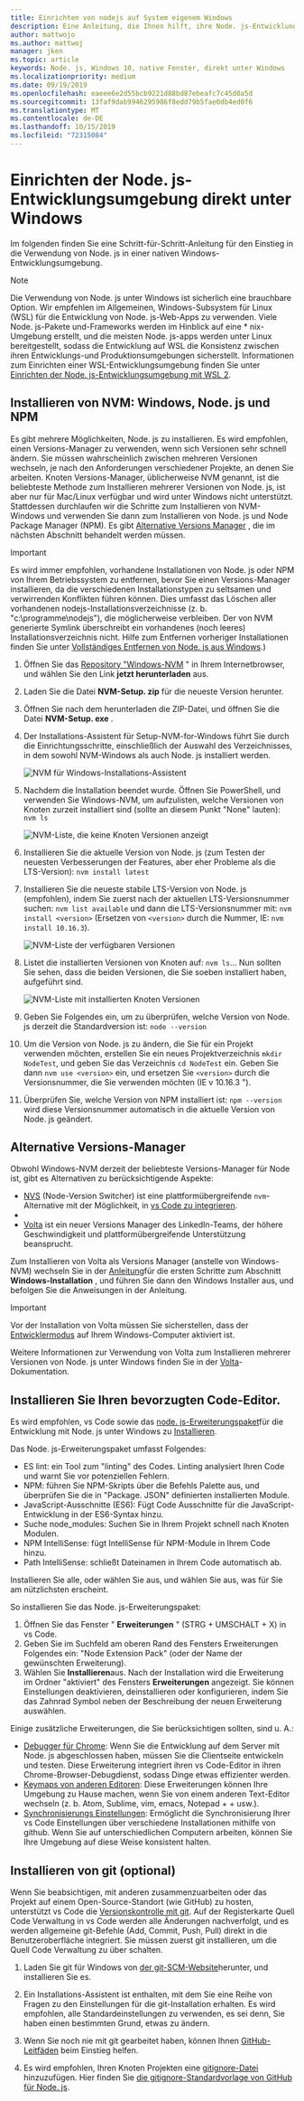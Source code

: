 ```yaml
---
title: Einrichten von nodejs auf System eigenem Windows
description: Eine Anleitung, die Ihnen hilft, ihre Node. js-Entwicklungsumgebung direkt unter Windows einzurichten.
author: mattwojo
ms.author: mattwoj
manager: jken
ms.topic: article
keywords: Node. js, Windows 10, native Fenster, direkt unter Windows
ms.localizationpriority: medium
ms.date: 09/19/2019
ms.openlocfilehash: eaeee6e2d55bcb9221d88bd87ebeafc7c45d0a5d
ms.sourcegitcommit: 13faf9dab9946295986f8edd79b5fae0db4ed0f6
ms.translationtype: MT
ms.contentlocale: de-DE
ms.lasthandoff: 10/15/2019
ms.locfileid: "72315084"
---
```

# <a name="set-up-your-nodejs-development-environment-directly-on-windows"></a>Einrichten der Node. js-Entwicklungsumgebung direkt unter Windows

Im folgenden finden Sie eine Schritt-für-Schritt-Anleitung für den Einstieg in die Verwendung von Node. js in einer nativen Windows-Entwicklungsumgebung.

> [!NOTE]
> Die Verwendung von Node. js unter Windows ist sicherlich eine brauchbare Option. Wir empfehlen im Allgemeinen, Windows-Subsystem für Linux (WSL) für die Entwicklung von Node. js-Web-Apps zu verwenden. Viele Node. js-Pakete und-Frameworks werden im Hinblick auf eine * nix-Umgebung erstellt, und die meisten Node. js-apps werden unter Linux bereitgestellt, sodass die Entwicklung auf WSL die Konsistenz zwischen ihren Entwicklungs-und Produktionsumgebungen sicherstellt. Informationen zum Einrichten einer WSL-Entwicklungsumgebung finden Sie unter [Einrichten der Node. js-Entwicklungsumgebung mit WSL 2](./setup-on-wsl2.md).

## <a name="install-nvm-windows-nodejs-and-npm"></a>Installieren von NVM: Windows, Node. js und NPM

Es gibt mehrere Möglichkeiten, Node. js zu installieren. Es wird empfohlen, einen Versions-Manager zu verwenden, wenn sich Versionen sehr schnell ändern. Sie müssen wahrscheinlich zwischen mehreren Versionen wechseln, je nach den Anforderungen verschiedener Projekte, an denen Sie arbeiten. Knoten Versions-Manager, üblicherweise NVM genannt, ist die beliebteste Methode zum Installieren mehrerer Versionen von Node. js, ist aber nur für Mac/Linux verfügbar und wird unter Windows nicht unterstützt. Stattdessen durchlaufen wir die Schritte zum Installieren von NVM-Windows und verwenden Sie dann zum Installieren von Node. js und Node Package Manager (NPM). Es gibt [Alternative Versions Manager](#alternative-version-managers) , die im nächsten Abschnitt behandelt werden müssen.

> [!IMPORTANT]
> Es wird immer empfohlen, vorhandene Installationen von Node. js oder NPM von Ihrem Betriebssystem zu entfernen, bevor Sie einen Versions-Manager installieren, da die verschiedenen Installationstypen zu seltsamen und verwirrenden Konflikten führen können. Dies umfasst das Löschen aller vorhandenen nodejs-Installationsverzeichnisse (z. b. "c:\programme\nodejs"), die möglicherweise verbleiben. Der von NVM generierte Symlink überschreibt ein vorhandenes (noch leeres) Installationsverzeichnis nicht. Hilfe zum Entfernen vorheriger Installationen finden Sie unter [Vollständiges Entfernen von Node. js aus Windows](https://stackoverflow.com/questions/20711240/how-to-completely-remove-node-js-from-windows).)

1. Öffnen Sie das [Repository "Windows-NVM](https://github.com/coreybutler/nvm-windows#node-version-manager-nvm-for-windows) " in Ihrem Internetbrowser, und wählen Sie den Link **jetzt herunterladen** aus.
2. Laden Sie die Datei **NVM-Setup. zip** für die neueste Version herunter.
3. Öffnen Sie nach dem herunterladen die ZIP-Datei, und öffnen Sie die Datei **NVM-Setup. exe** .
4. Der Installations-Assistent für Setup-NVM-for-Windows führt Sie durch die Einrichtungsschritte, einschließlich der Auswahl des Verzeichnisses, in dem sowohl NVM-Windows als auch Node. js installiert werden.

    ![NVM für Windows-Installations-Assistent](../images/install-nvm-for-windows-wizard.png)

5. Nachdem die Installation beendet wurde. Öffnen Sie PowerShell, und verwenden Sie Windows-NVM, um aufzulisten, welche Versionen von Knoten zurzeit installiert sind (sollte an diesem Punkt "None" lauten): `nvm ls`

    ![NVM-Liste, die keine Knoten Versionen anzeigt](../images/windows-nvm-powershell-no-node.png)

6. Installieren Sie die aktuelle Version von Node. js (zum Testen der neuesten Verbesserungen der Features, aber eher Probleme als die LTS-Version): `nvm install latest`
7. Installieren Sie die neueste stabile LTS-Version von Node. js (empfohlen), indem Sie zuerst nach der aktuellen LTS-Versionsnummer suchen: `nvm list available` und dann die LTS-Versionsnummer mit: `nvm install <version>` (Ersetzen von `<version>` durch die Nummer, IE: `nvm install 10.16.3`).

    ![NVM-Liste der verfügbaren Versionen](../images/windows-nvm-list.png)

8. Listet die installierten Versionen von Knoten auf: `nvm ls`... Nun sollten Sie sehen, dass die beiden Versionen, die Sie soeben installiert haben, aufgeführt sind.

    ![NVM-Liste mit installierten Knoten Versionen](../images/windows-nvm-node-installs.png)

9. Geben Sie Folgendes ein, um zu überprüfen, welche Version von Node. js derzeit die Standardversion ist: `node --version`
10. Um die Version von Node. js zu ändern, die Sie für ein Projekt verwenden möchten, erstellen Sie ein neues Projektverzeichnis `mkdir NodeTest`, und geben Sie das Verzeichnis `cd NodeTest` ein. Geben Sie dann `nvm use <version>` ein, und ersetzen Sie `<version>` durch die Versionsnummer, die Sie verwenden möchten (IE v 10.16.3 ").
11. Überprüfen Sie, welche Version von NPM installiert ist: `npm --version` wird diese Versionsnummer automatisch in die aktuelle Version von Node. js geändert.

## <a name="alternative-version-managers"></a>Alternative Versions-Manager

Obwohl Windows-NVM derzeit der beliebteste Versions-Manager für Node ist, gibt es Alternativen zu berücksichtigende Aspekte:

- [NVS](https://github.com/jasongin/nvs) (Node-Version Switcher) ist eine plattformübergreifende `nvm`-Alternative mit der Möglichkeit, in [vs Code zu integrieren](https://github.com/jasongin/nvs/blob/master/doc/VSCODE.md).
- 
- [Volta](https://github.com/volta-cli/volta#installing-volta) ist ein neuer Versions Manager des LinkedIn-Teams, der höhere Geschwindigkeit und plattformübergreifende Unterstützung beansprucht.

Zum Installieren von Volta als Versions Manager (anstelle von Windows-NVM) wechseln Sie in der [Anleitung](https://docs.volta.sh/guide/getting-started)für die ersten Schritte zum Abschnitt **Windows-Installation** , und führen Sie dann den Windows Installer aus, und befolgen Sie die Anweisungen in der Anleitung.

> [!IMPORTANT]
> Vor der Installation von Volta müssen Sie sicherstellen, dass der [Entwicklermodus](https://docs.microsoft.com/en-us/windows/uwp/get-started/enable-your-device-for-development#accessing-settings-for-developers) auf Ihrem Windows-Computer aktiviert ist.

Weitere Informationen zur Verwendung von Volta zum Installieren mehrerer Versionen von Node. js unter Windows finden Sie in der [Volta](https://docs.volta.sh/guide/understanding#managing-your-toolchain)-Dokumentation.

## <a name="install-your-favorite-code-editor"></a>Installieren Sie Ihren bevorzugten Code-Editor.

Es wird empfohlen, vs Code sowie das [node. js-Erweiterungspaket](https://marketplace.visualstudio.com/items?itemName=waderyan.nodejs-extension-pack)für die Entwicklung mit Node. js unter Windows zu [Installieren](https://code.visualstudio.com).

Das Node. js-Erweiterungspaket umfasst Folgendes:

- ES lint: ein Tool zum "linting" des Codes. Linting analysiert Ihren Code und warnt Sie vor potenziellen Fehlern.
- NPM: führen Sie NPM-Skripts über die Befehls Palette aus, und überprüfen Sie die in "Package. JSON" definierten installierten Module.
- JavaScript-Ausschnitte (ES6): Fügt Code Ausschnitte für die JavaScript-Entwicklung in der ES6-Syntax hinzu.
- Suche node_modules: Suchen Sie in Ihrem Projekt schnell nach Knoten Modulen.
- NPM IntelliSense: fügt IntelliSense für NPM-Module in Ihrem Code hinzu.
- Path IntelliSense: schließt Dateinamen in Ihrem Code automatisch ab.

Installieren Sie alle, oder wählen Sie aus, und wählen Sie aus, was für Sie am nützlichsten erscheint.

So installieren Sie das Node. js-Erweiterungspaket:

1. Öffnen Sie das Fenster " **Erweiterungen** " (STRG + UMSCHALT + X) in vs Code.
2. Geben Sie im Suchfeld am oberen Rand des Fensters Erweiterungen Folgendes ein: "Node Extension Pack" (oder der Name der gewünschten Erweiterung).
3. Wählen Sie **Installieren**aus. Nach der Installation wird die Erweiterung im Ordner "aktiviert" des Fensters **Erweiterungen** angezeigt. Sie können Einstellungen deaktivieren, deinstallieren oder konfigurieren, indem Sie das Zahnrad Symbol neben der Beschreibung der neuen Erweiterung auswählen.

Einige zusätzliche Erweiterungen, die Sie berücksichtigen sollten, sind u. A.:

- [Debugger für Chrome](https://code.visualstudio.com/blogs/2016/02/23/introducing-chrome-debugger-for-vs-code): Wenn Sie die Entwicklung auf dem Server mit Node. js abgeschlossen haben, müssen Sie die Clientseite entwickeln und testen. Diese Erweiterung integriert ihren vs Code-Editor in ihren Chrome-Browser-Debugdienst, sodass Dinge etwas effizienter werden.
- [Keymaps von anderen Editoren](https://marketplace.visualstudio.com/search?target=VSCode&category=Keymaps&sortBy=Downloads): Diese Erweiterungen können Ihre Umgebung zu Hause machen, wenn Sie von einem anderen Text-Editor wechseln (z. b. Atom, Sublime, vim, emacs, Notepad + + usw.).
- [Synchronisierungs Einstellungen](https://marketplace.visualstudio.com/items?itemName=Shan.code-settings-sync): Ermöglicht die Synchronisierung Ihrer vs Code Einstellungen über verschiedene Installationen mithilfe von github. Wenn Sie auf unterschiedlichen Computern arbeiten, können Sie Ihre Umgebung auf diese Weise konsistent halten.

## <a name="install-git-optional"></a>Installieren von git (optional)

Wenn Sie beabsichtigen, mit anderen zusammenzuarbeiten oder das Projekt auf einem Open-Source-Standort (wie GitHub) zu hosten, unterstützt vs Code die [Versionskontrolle mit git](https://code.visualstudio.com/docs/editor/versioncontrol#_git-support). Auf der Registerkarte Quell Code Verwaltung in vs Code werden alle Änderungen nachverfolgt, und es werden allgemeine git-Befehle (Add, Commit, Push, Pull) direkt in die Benutzeroberfläche integriert. Sie müssen zuerst git installieren, um die Quell Code Verwaltung zu über schalten.

1. Laden Sie git für Windows von [der git-SCM-Website](https://git-scm.com/download/win)herunter, und installieren Sie es.

2. Ein Installations-Assistent ist enthalten, mit dem Sie eine Reihe von Fragen zu den Einstellungen für die git-Installation erhalten. Es wird empfohlen, alle Standardeinstellungen zu verwenden, es sei denn, Sie haben einen bestimmten Grund, etwas zu ändern.

3. Wenn Sie noch nie mit git gearbeitet haben, können Ihnen [GitHub-Leitfäden](https://guides.github.com/) beim Einstieg helfen.

4. Es wird empfohlen, Ihren Knoten Projekten eine [gitignore-Datei](https://help.github.com/en/articles/ignoring-files) hinzuzufügen. Hier finden Sie [die gitignore-Standardvorlage von GitHub für Node. js](https://github.com/github/gitignore/blob/master/Node.gitignore).

